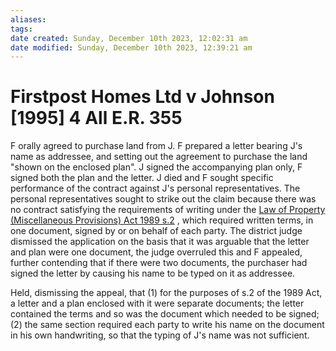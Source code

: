 ```yaml
---
aliases: 
tags: 
date created: Sunday, December 10th 2023, 12:02:31 am
date modified: Sunday, December 10th 2023, 12:39:21 am
---
```


# Firstpost Homes Ltd v Johnson [1995] 4 All E.R. 355

F orally agreed to purchase land from J. F prepared a letter bearing J's name as addressee, and setting out the agreement to purchase the land "shown on the enclosed plan". J signed the accompanying plan only, F signed both the plan and the letter. J died and F sought specific performance of the contract against J's personal representatives. The personal representatives sought to strike out the claim because there was no contract satisfying the requirements of writing under the [Law of Property (Miscellaneous Provisions) Act 1989 s.2](https://uk.practicallaw.thomsonreuters.com/Document/IA99A6900E44B11DA8D70A0E70A78ED65/View/FullText.html?originationContext=document&transitionType=DocumentItem&ppcid=2c0d86e43c90451db4fa911f214bd85b&contextData=(sc.Default)) , which required written terms, in one document, signed by or on behalf of each party. The district judge dismissed the application on the basis that it was arguable that the letter and plan were one document, the judge overruled this and F appealed, further contending that if there were two documents, the purchaser had signed the letter by causing his name to be typed on it as addressee.

Held, dismissing the appeal, that (1) for the purposes of s.2 of the 1989 Act, a letter and a plan enclosed with it were separate documents; the letter contained the terms and so was the document which needed to be signed; (2) the same section required each party to write his name on the document in his own handwriting, so that the typing of J's name was not sufficient.
